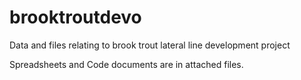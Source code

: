 # brooktroutdevo
Data and files relating to brook trout lateral line development project 

Spreadsheets and Code documents are in attached files.
